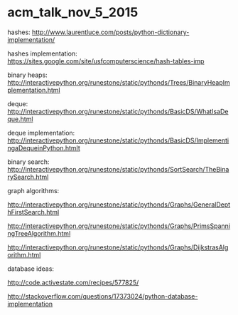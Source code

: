 # acm_talk_nov_5_2015

hashes: http://www.laurentluce.com/posts/python-dictionary-implementation/

hashes implementation: https://sites.google.com/site/usfcomputerscience/hash-tables-imp

binary heaps: http://interactivepython.org/runestone/static/pythonds/Trees/BinaryHeapImplementation.html

deque: http://interactivepython.org/runestone/static/pythonds/BasicDS/WhatIsaDeque.html

deque implementation: http://interactivepython.org/runestone/static/pythonds/BasicDS/ImplementingaDequeinPython.htmlt

binary search: http://interactivepython.org/runestone/static/pythonds/SortSearch/TheBinarySearch.html

graph algorithms:

http://interactivepython.org/runestone/static/pythonds/Graphs/GeneralDepthFirstSearch.html

http://interactivepython.org/runestone/static/pythonds/Graphs/PrimsSpanningTreeAlgorithm.html

http://interactivepython.org/runestone/static/pythonds/Graphs/DijkstrasAlgorithm.html

database ideas:

http://code.activestate.com/recipes/577825/

http://stackoverflow.com/questions/17373024/python-database-implementation
